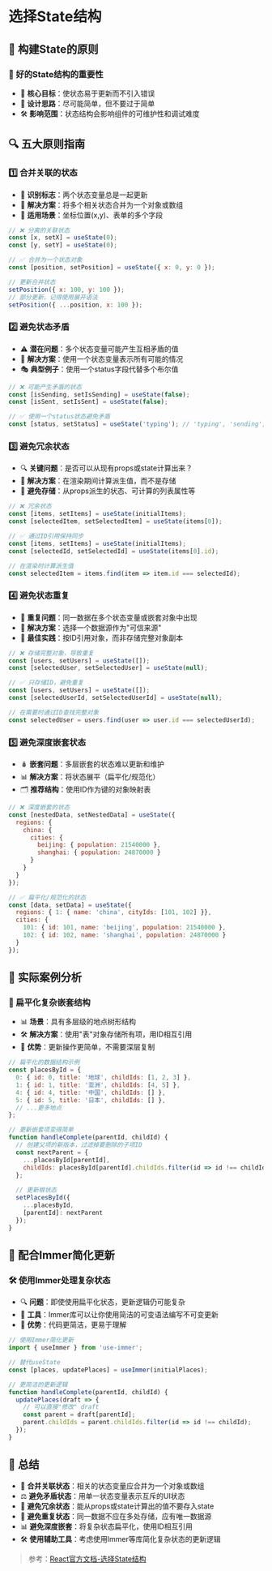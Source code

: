 # 选择State结构

## 🌟 构建State的原则

### 🧠 好的State结构的重要性
- 🎯 **核心目标**：使状态易于更新而不引入错误
- 🧩 **设计思路**：尽可能简单，但不要过于简单
- 🛠️ **影响范围**：状态结构会影响组件的可维护性和调试难度

## 🔍 五大原则指南

### 1️⃣ 合并关联的状态
- 🔄 **识别标志**：两个状态变量总是一起更新
- 🧩 **解决方案**：将多个相关状态合并为一个对象或数组
- 🌟 **适用场景**：坐标位置(x,y)、表单的多个字段

```jsx
// ❌ 分离的关联状态
const [x, setX] = useState(0);
const [y, setY] = useState(0);

// ✅ 合并为一个状态对象
const [position, setPosition] = useState({ x: 0, y: 0 });

// 更新合并状态
setPosition({ x: 100, y: 100 });
// 部分更新，记得使用展开语法
setPosition({ ...position, x: 100 });
```

### 2️⃣ 避免状态矛盾
- ⚠️ **潜在问题**：多个状态变量可能产生互相矛盾的值
- 🧠 **解决方案**：使用一个状态变量表示所有可能的情况
- 🎭 **典型例子**：使用一个status字段代替多个布尔值

```jsx
// ❌ 可能产生矛盾的状态
const [isSending, setIsSending] = useState(false);
const [isSent, setIsSent] = useState(false);

// ✅ 使用一个status状态避免矛盾
const [status, setStatus] = useState('typing'); // 'typing', 'sending', 'sent'
```

### 3️⃣ 避免冗余状态
- 🔍 **关键问题**：是否可以从现有props或state计算出来？
- 🧮 **解决方案**：在渲染期间计算派生值，而不是存储
- 🚫 **避免存储**：从props派生的状态、可计算的列表属性等

```jsx
// ❌ 冗余状态
const [items, setItems] = useState(initialItems);
const [selectedItem, setSelectedItem] = useState(items[0]);

// ✅ 通过ID引用保持同步
const [items, setItems] = useState(initialItems);
const [selectedId, setSelectedId] = useState(items[0].id);

// 在渲染时计算派生值
const selectedItem = items.find(item => item.id === selectedId);
```

### 4️⃣ 避免状态重复
- 🔄 **重复问题**：同一数据在多个状态变量或嵌套对象中出现
- 🧠 **解决方案**：选择一个数据源作为"可信来源"
- 🌟 **最佳实践**：按ID引用对象，而非存储完整对象副本

```jsx
// ❌ 存储完整对象，导致重复
const [users, setUsers] = useState([]);
const [selectedUser, setSelectedUser] = useState(null);

// ✅ 只存储ID，避免重复
const [users, setUsers] = useState([]);
const [selectedUserId, setSelectedUserId] = useState(null);

// 在需要时通过ID查找完整对象
const selectedUser = users.find(user => user.id === selectedUserId);
```

### 5️⃣ 避免深度嵌套状态
- 🪆 **嵌套问题**：多层嵌套的状态难以更新和维护
- 📊 **解决方案**：将状态展平（扁平化/规范化）
- 🗂️ **推荐结构**：使用ID作为键的对象映射表

```jsx
// ❌ 深度嵌套的状态
const [nestedData, setNestedData] = useState({
  regions: {
    china: {
      cities: {
        beijing: { population: 21540000 },
        shanghai: { population: 24870000 }
      }
    }
  }
});

// ✅ 扁平化/规范化的状态
const [data, setData] = useState({
  regions: { 1: { name: 'china', cityIds: [101, 102] }},
  cities: {
    101: { id: 101, name: 'beijing', population: 21540000 },
    102: { id: 102, name: 'shanghai', population: 24870000 }
  }
});
```

## 🚀 实际案例分析

### 🧩 扁平化复杂嵌套结构
- 📊 **场景**：具有多层级的地点树形结构
- 🛠️ **解决方案**：使用"表"对象存储所有项，用ID相互引用
- 🔑 **优势**：更新操作更简单，不需要深层复制

```jsx
// 扁平化的数据结构示例
const placesById = {
  0: { id: 0, title: '地球', childIds: [1, 2, 3] },
  1: { id: 1, title: '亚洲', childIds: [4, 5] },
  4: { id: 4, title: '中国', childIds: [] },
  5: { id: 5, title: '日本', childIds: [] },
  // ...更多地点
};

// 更新嵌套项变得简单
function handleComplete(parentId, childId) {
  // 创建父项的新版本，过滤掉要删除的子项ID
  const nextParent = {
    ...placesById[parentId],
    childIds: placesById[parentId].childIds.filter(id => id !== childId)
  };
  
  // 更新根状态
  setPlacesById({
    ...placesById,
    [parentId]: nextParent
  });
}
```

## 🌟 配合Immer简化更新

### 🛠️ 使用Immer处理复杂状态
- 🔍 **问题**：即使使用扁平化状态，更新逻辑仍可能复杂
- 🧰 **工具**：Immer库可以让你使用简洁的可变语法编写不可变更新
- 🚀 **优势**：代码更简洁，更易于理解

```jsx
// 使用Immer简化更新
import { useImmer } from 'use-immer';

// 替代useState
const [places, updatePlaces] = useImmer(initialPlaces);

// 更简洁的更新逻辑
function handleComplete(parentId, childId) {
  updatePlaces(draft => {
    // 可以直接"修改" draft
    const parent = draft[parentId];
    parent.childIds = parent.childIds.filter(id => id !== childId);
  });
}
```

## 📝 总结

- 🧩 **合并关联状态**：相关的状态变量应合并为一个对象或数组
- ⚖️ **避免矛盾状态**：用单一状态变量表示互斥的UI状态
- 🧮 **避免冗余状态**：能从props或state计算出的值不要存入state
- 🔄 **避免重复状态**：同一数据不应在多处存储，应有唯一数据源
- 📊 **避免深度嵌套**：将复杂状态扁平化，使用ID相互引用
- 🛠️ **使用辅助工具**：考虑使用Immer等库简化复杂状态的更新逻辑

> 参考：[React官方文档-选择State结构](https://zh-hans.react.dev/learn/choosing-the-state-structure) 